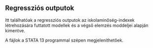 ## Regressziós outputok

Itt találhatóak a regressziós outputok az iskolaminőség-indexek létrehozására futtatott modellek és a végső elemzés moddeljei alapján kimentve.

A fájlok a STATA 13 programmal szépen megjeleníthetőek.
